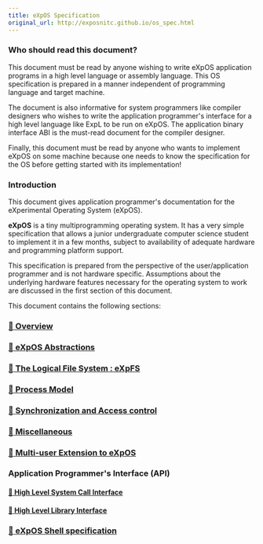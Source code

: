 ```yaml
---
title: eXpOS Specification
original_url: http://exposnitc.github.io/os_spec.html
---
```



### Who should read this document?
This document must be read by anyone wishing to write eXpOS application programs in a high level language or assembly language. This OS specification is prepared in a manner independent of programming language and target machine.

The document is also informative for system programmers like compiler designers who wishes to write the application programmer's interface for a high level language like ExpL to be run on eXpOS. The application binary interface ABI is the must-read document for the compiler designer.

Finally, this document must be read by anyone who wants to implement eXpOS on some machine because one needs to know the specification for the OS before getting started with its implementation!

### Introduction

This document gives application programmer's documentation for the eXperimental Operating System (eXpOS).

**eXpOS** is a tiny multiprogramming operating system. It has a very simple specification that allows a junior undergraduate computer science student to implement it in a few months, subject to availability of adequate hardware and programming platform support.

This specification is prepared from the perspective of the user/application programmer and is not hardware specific. Assumptions about the underlying hardware features necessary for the operating system to work are discussed in the first section of this document.

This document contains the following sections:




### [:link: Overview](./overview.md)

### [:link: eXpOS Abstractions](./expos_abstractions.md)

### [:link: The Logical File System : eXpFS](./expfs.md)

### [:link: Process Model](./processmodel.md)

### [:link: Synchronization and Access control](./synchronization.md)

### [:link: Miscellaneous](./misc.md)

### [:link: Multi-user Extension to eXpOS](./multiuser.md)

### Application Programmer's Interface (API)

#### [:link: High Level System Call Interface](./systemcallinterface.md)
#### [:link: High Level Library Interface](./dynamicmemoryroutines.md)


### [:link: eXpOS Shell specification](./shell_spec.md)